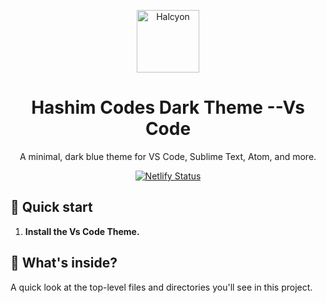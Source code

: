 <p align="center">
  <img alt="Halcyon" src="https://blogger.googleusercontent.com/img/b/R29vZ2xl/AVvXsEiUpMEiYHo2ooEJsgMPpNWd9bq1C1mAnaShN9cYYKg8D4Uicd7GbYe8iVarcZ53w9bA5nGUCmLXJlcfCIZT2p2jBTJFRsctRsuZXUxu1GlBtuGZz-Y3suvOomvlgFXs-fnNz7A5vX0WeORjXN5LO8oO5yYGykDDLw4WJIbZnQvtpRuJEy9WSS7Mz84Mbg/s512/logo.png" width="100" />
</p>
<h1 align="center">
  Hashim Codes Dark Theme  --Vs Code
</h1>
<p align="center">
  A minimal, dark blue theme for VS Code, Sublime Text, Atom, and more.
</p>
<p align="center">
  <a href="https://app.netlify.com/sites/halcyon-theme/deploys">
    <img alt="Netlify Status" src="https://api.netlify.com/api/v1/badges/3fdb9649-ad7f-4f62-8134-a300576e58c0/deploy-status" />
  </a>
</p>

## 🚀 Quick start

1.  **Install the Vs Code Theme.**


## 🧐 What's inside?

A quick look at the top-level files and directories you'll see in this project.

  
